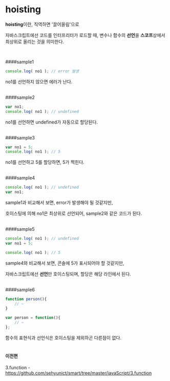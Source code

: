 # hoisting

**hoisting**이란, 직역하면 '끌어올림'으로

자바스크립트에선 코드를 인터프리터가 로드할 때, 변수나 함수의 **선언**을 **스코프**상에서 최상위로 올리는 것을 의미한다.

<br/>

####sample1
```javascript
console.log( no1 ); // error 발생
```
no1를 선언하지 않으면 에러가 난다.
<br/><br/>

####sample2
```javascript
var no1;
console.log( no1 ); // undefined
```
no1를 선언하면 undefined가 자동으로 할당된다.
<br/><br/>

####sample3
```javascript
var no1 = 5;
console.log( no1 ); // 5
```
no1를 선언하고 5를 할당하면, 5가 찍힌다.
<br/><br/>

####sample4
```javascript
console.log( no1 ); // undefined
var no1;
```
sample1과 비교해서 보면, error가 발생해야 될 것같지만, 

호이스팅에 의해 no1은 최상위로 선언되어, sample2와 같은 코드가 된다.
<br/><br/>

####sample5
```javascript
console.log( no1 ); // undefined
var no1 = 5;

console.log( no1 ); // 5
```
sample4와 비교해서 보면, 콘솔에 5가 표시되어야 할 것같지만, 

자바스크립트에선 **선언**만 호이스팅되며, 할당은 해당 라인에서 된다.
<br/><br/>

####sample6
```javascript
function person(){
	// ~
}

var person = function(){
	// ~
};
```
함수의 표현식과 선언식은 호이스팅을 제외하곤 다른점이 없다.
<br/><br/>


#### 이전편 
3.function - https://github.com/sehyunict/smart/tree/master/javaScript/3.function

<br/>
<br/>
<br/>
<br/>